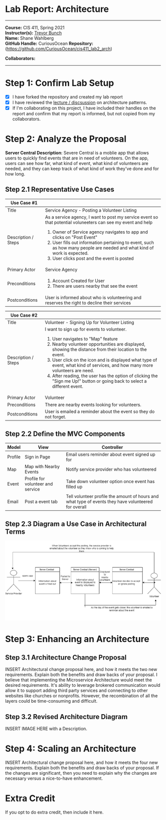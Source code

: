 # Lab Report: Architecture
___
**Course:** CIS 411, Spring 2021  
**Instructor(s):** [Trevor Bunch](https://github.com/trevordbunch)  
**Name:** Shane Wahlberg  
**GitHub Handle:** CuriousOcean 
**Repository:**(https://github.com/CuriousOcean/cis411_lab2_arch)

**Collaborators:** 
___

# Step 1: Confirm Lab Setup
- [x] I have forked the repository and created my lab report
- [x] I have reviewed the [lecture / discsussion](../assets/04p1_SolutionArchitectures.pdf) on architecture patterns.
- [x] If I'm collaborating on this project, I have included their handles on the report and confirm that my report is informed, but not copied from my collaborators.

# Step 2: Analyze the Proposal
**Server Central Description**: Severe Central is a moblie app that allows users to quickly find events that are in need of volunteers. On the app, users can see how far, what kind of event, what kind of volunteers are needed, and they can keep track of what kind of work they've done and for how long. 

## Step 2.1 Representative Use Cases  

| Use Case #1 | |
|---|---|
| Title | Service Agency - Posting a Volunteer Listing |
| Description / Steps | As a service agency, I want to post my service event so that potential voluneeters can see my event and help<ol> <li> Owner of Service agency navigates to app and clicks on "Post Event" </li><li> User fills out information pertaining to event, such as how many people are needed and what kind of work is expected. </li> <li> User clicks post and the event is posted <ul> |
| Primary Actor | Service Agency |
| Preconditions | <ol> <li> Account Created for User</li> <li> There are users nearby that see the event  |
| Postconditions | User is informed about who is volunteering and reserves the right to decline their services  |

| Use Case #2 | |
|---|---|
| Title | Volunteer - Signing Up for Volunteer Listing |
| Description / Steps | I want to sign up for events to volunteer. <ol> <li> User navigates to "Map" feature </li> <li> Nearby volunteer opportunities are displayed, showing the distance from their location to the event. </li> <li> User click on the icon and is displayed what type of event, what kind of services, and how many more volunteers are need. </li> <li> After reading, the user has the option of clicking the "Sign me Up!" button or going back to select a different event. </li>  |
| Primary Actor |Volunteer |
| Preconditions | There are nearby events looking for volunteers.  |
| Postconditions | User is emailed a reminder about the event so they do not forget.  |

## Step 2.2 Define the MVC Components

| Model | View | Controller |
|---|---|---|
| Profile | Sign in Page | Email users reminder about event signed up for |
| Map | Map with Nearby Events | Notify service provider who has volunteered |
| Event | Profile for volunteer and service | Take down volunteer option once event has filled up |
| Email | Post a event tab | Tell volunteer profile the amount of hours and what type of events they have volunteered for overall |

## Step 2.3 Diagram a Use Case in Architectural Terms
![assets](../assets/UseCase.drawio.png)

# Step 3: Enhancing an Architecture

## Step 3.1 Architecture Change Proposal
INSERT Architectural change proposal here, and how it meets the two new requirements.  Explain both the benefits and draw backs of your proposal.
I believe that implementing the Microservice Architecture would meet the desired requirements. It's ability to leverage brokered communication would allow it to support adding third party services and connecting to other websites like churches or nonprofits. 
However, the recombination of all the layers could be time-consuming and difficult. 

## Step 3.2 Revised Architecture Diagram
INSERT IMAGE HERE with a Description.

# Step 4: Scaling an Architecture
INSERT Architectural change proposal here, and how it meets the four new requirements.  Explain both the benefits and draw backs of your proposal.  If the changes are significant, then you need to explain why the changes are necessary versus a nice-to-have enhancement.

# Extra Credit
If you opt to do extra credit, then include it here.
